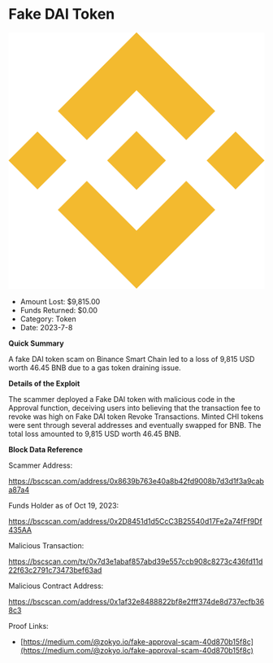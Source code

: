 # Fake DAI Token
![Fake DAI Token](/rektimages/Fake-DAI-Gas-Token-Draining.png)
- Amount Lost: $9,815.00
- Funds Returned: $0.00
- Category: Token
- Date: 2023-7-8

**Quick Summary**

A fake DAI token scam on Binance Smart Chain led to a loss of 9,815 USD worth 46.45 BNB due to a gas token draining issue.

  


 **Details of the Exploit**

The scammer deployed a Fake DAI token with malicious code in the Approval function, deceiving users into believing that the transaction fee to revoke was high on Fake DAI token Revoke Transactions. Minted CHI tokens were sent through several addresses and eventually swapped for BNB. The total loss amounted to 9,815 USD worth 46.45 BNB.

  


 **Block Data Reference**

Scammer Address:

https://bscscan.com/address/0x8639b763e40a8b42fd9008b7d3d1f3a9caba87a4

  


Funds Holder as of Oct 19, 2023:

https://bscscan.com/address/0x2D8451d1d5CcC3B25540d17Fe2a74fFf9Df435AA

  


Malicious Transaction:

https://bscscan.com/tx/0x7d3e1abaf857abd39e557ccb908c8273c436fd11d22f63c2791c73473bef63ad

  


Malicious Contract Address:

https://bscscan.com/address/0x1af32e8488822bf8e2fff374de8d737ecfb368c3


Proof Links:
- [https://medium.com/@zokyo.io/fake-approval-scam-40d870b15f8c](https://medium.com/@zokyo.io/fake-approval-scam-40d870b15f8c)


